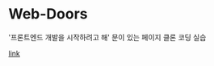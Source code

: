 # Web-Doors
'프론트엔드 개발을 시작하려고 해' 문이 있는 페이지 클론 코딩 실습

[link]("file:///Users/gracelee/Desktop/Web/doors/index.html")
